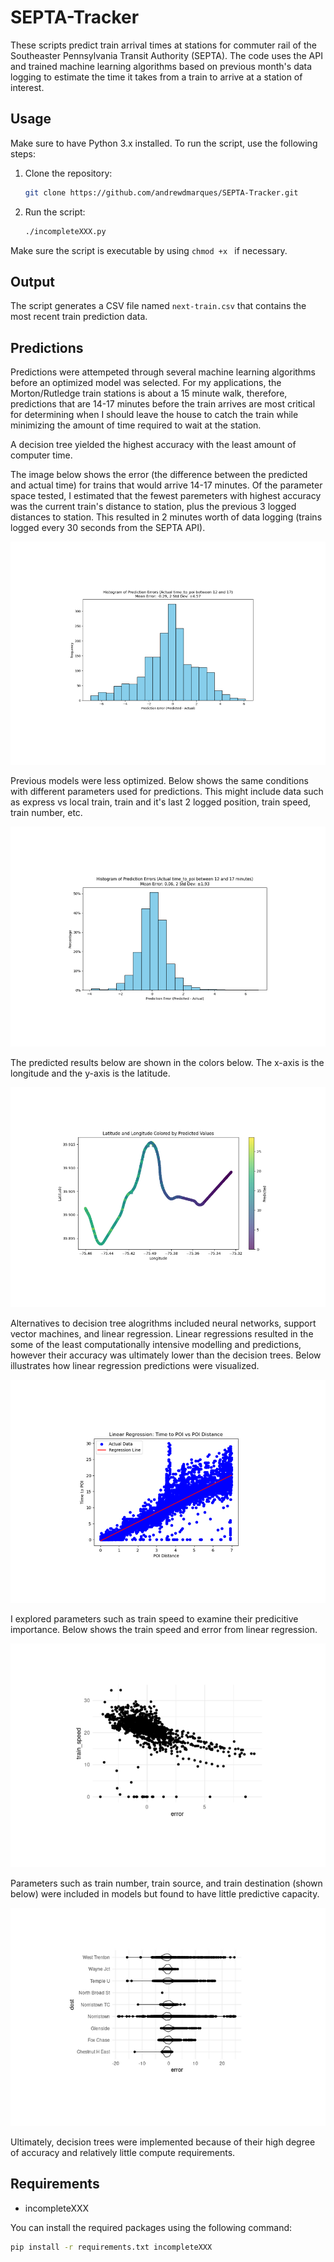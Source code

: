 # SEPTA-Tracker
These scripts predict train arrival times at stations for commuter rail of the Southeaster Pennsylvania Transit Authority (SEPTA). The code uses the API and trained machine learning algorithms based on previous month's data logging to estimate the time it takes from a train to arrive at a station of interest.

## Usage

Make sure to have Python 3.x installed. To run the script, use the following steps:

1. Clone the repository:
    ```bash
    git clone https://github.com/andrewdmarques/SEPTA-Tracker.git
    ```

2. Run the script:
    ```bash
    ./incompleteXXX.py
    ```

Make sure the script is executable by using `chmod +x ` if necessary.

## Output

The script generates a CSV file named `next-train.csv` that contains the most recent train prediction data.

## Predictions

Predictions were attempeted through several machine learning algorithms before an optimized model was selected. For my applications, the Morton/Rutledge train stations is about a 15 minute walk, therefore, predictions that are 14-17 minutes before the train arrives are most critical for determining when I should leave the house to catch the train while minimizing the amount of time required to wait at the station. 

A decision tree yielded the highest accuracy with the least amount of computer time. 

The image below shows the error (the difference between the predicted and actual time) for trains that would arrive 14-17 minutes. Of the parameter space tested, I estimated that the fewest paremeters with highest accuracy was the current train's distance to station, plus the previous 3 logged distances to station. This resulted in 2 minutes worth of data logging (trains logged every 30 seconds from the SEPTA API).

![Sample Image 4](image4.png)

Previous models were less optimized. Below shows the same conditions with different parameters used for predictions. This might include data such as express vs local train, train and it's last 2 logged position, train speed, train number, etc. 

![Sample Image 6](image6.png)

The predicted results below are shown in the colors below. The x-axis is the longitude and the y-axis is the latitude. 

![Sample Image 5](image5.png)

Alternatives to decision tree alogrithms included neural networks, support vector machines, and linear regression. 
Linear regressions resulted in the some of the least computationally intensive modelling and predictions, however their accuracy was ultimately lower than the decision trees. Below illustrates how linear regression predictions were visualized.

![Sample Image 3](image3.png)

I explored parameters such as train speed to examine their predicitive importance. Below shows the train speed and error from linear regression. 

![Sample Image 0](image0.png)

Parameters such as train number, train source, and train destination (shown below) were included in models but found to have little predictive capacity.

![Sample Image 2](image2.png)

Ultimately, decision trees were implemented because of their high degree of accuracy and relatively little compute requirements.


## Requirements

- incompleteXXX

You can install the required packages using the following command:

```bash
pip install -r requirements.txt incompleteXXX
